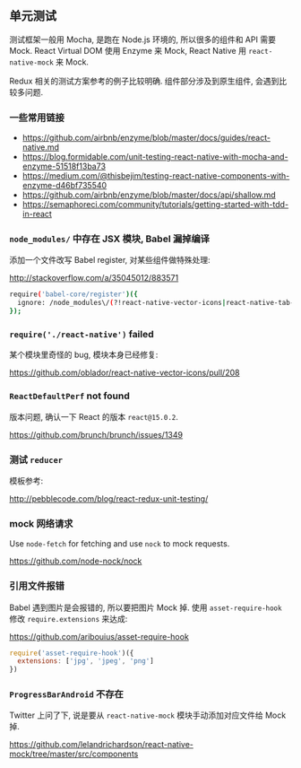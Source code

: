 
单元测试
----

测试框架一般用 Mocha, 是跑在 Node.js 环境的, 所以很多的组件和 API 需要 Mock.
React Virtual DOM 使用 Enzyme 来 Mock, React Native 用 `react-native-mock` 来 Mock.

Redux 相关的测试方案参考的例子比较明确. 组件部分涉及到原生组件, 会遇到比较多问题.

### 一些常用链接

* https://github.com/airbnb/enzyme/blob/master/docs/guides/react-native.md
* https://blog.formidable.com/unit-testing-react-native-with-mocha-and-enzyme-51518f13ba73
* https://medium.com/@thisbejim/testing-react-native-components-with-enzyme-d46bf735540
* https://github.com/airbnb/enzyme/blob/master/docs/api/shallow.md
* https://semaphoreci.com/community/tutorials/getting-started-with-tdd-in-react

### `node_modules/` 中存在 JSX 模块, Babel 漏掉编译

添加一个文件改写 Babel register, 对某些组件做特殊处理:

http://stackoverflow.com/a/35045012/883571

```bash
require('babel-core/register')({
  ignore: /node_modules\/(?!react-native-vector-icons|react-native-tab-navigator)/
});
```

### `require('./react-native')` failed

某个模块里奇怪的 bug, 模块本身已经修复:

https://github.com/oblador/react-native-vector-icons/pull/208

### `ReactDefaultPerf` not found

版本问题, 确认一下 React 的版本 `react@15.0.2`.

https://github.com/brunch/brunch/issues/1349

### 测试 `reducer`

模板参考:

http://pebblecode.com/blog/react-redux-unit-testing/

### mock 网络请求

Use `node-fetch` for fetching and use `nock` to mock requests.

https://github.com/node-nock/nock

### 引用文件报错

Babel 遇到图片是会报错的, 所以要把图片 Mock 掉.
使用 `asset-require-hook` 修改 `require.extensions` 来达成:

https://github.com/aribouius/asset-require-hook

```js
require('asset-require-hook')({
  extensions: ['jpg', 'jpeg', 'png']
})
```

### `ProgressBarAndroid` 不存在

Twitter 上问了下, 说是要从 `react-native-mock` 模块手动添加对应文件给 Mock 掉.

https://github.com/lelandrichardson/react-native-mock/tree/master/src/components
